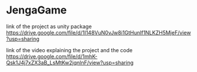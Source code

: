 # JengaGame
 
link of the project as unity package https://drive.google.com/file/d/1I148VuN0vJw8i1GtHunlf1NLKZH5MjeF/view?usp=sharing

link of the video explaining the project and the code https://drive.google.com/file/d/1mhK-Qsk1J4j7xZX3aB_LsMtKw2jqnlnF/view?usp=sharing
